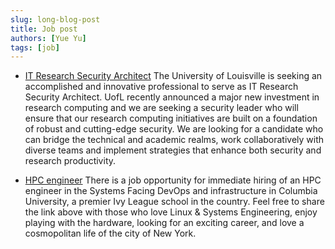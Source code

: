 ```yaml
---
slug: long-blog-post
title: Job post
authors: [Yue Yu]
tags: [job]
---
```



- [IT Research Security Architect](https://uofl.wd1.myworkdayjobs.com/en-US/UofLCareerSite/job/IT-Research-Security-Architect_R106042)
The University of Louisville is seeking an accomplished and innovative professional to serve as IT Research Security Architect. UofL recently announced a major new investment in research computing and we are seeking a security leader who will ensure that our research computing initiatives are built on a foundation of robust and cutting-edge security. We are looking for a candidate who can bridge the technical and academic realms, work collaboratively with diverse teams and implement strategies that enhance both security and research productivity.

- [HPC engineer](https://opportunities.columbia.edu/jobs/senior-systems-engineer-columbia-university-medical-center-new-york-united-states)
There is a job opportunity for immediate hiring of an HPC engineer in the Systems Facing DevOps and infrastructure in Columbia University, a premier Ivy League school in the country. Feel free to share the link above with those who love Linux & Systems Engineering, enjoy playing with the hardware, looking for an exciting career, and love a cosmopolitan life of the city of New York.


